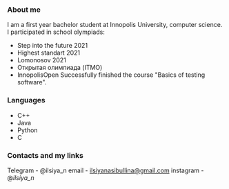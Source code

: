### About me
I am a first year bachelor student at Innopolis University, computer science. 
I participated in school olympiads:
* Step into the future 2021
* Highest standart 2021
* Lomonosov 2021
* Открытая олимпиада (ITMO)
* InnopolisOpen
Successfully finished the course "Basics of testing software".


### Languages
* C++
* Java
* Python
* C

### Contacts and my links
Telegram - @ilsiya_n
email - ilsiyanasibullina@gmail.com
instagram - @_ilsiya_n_
